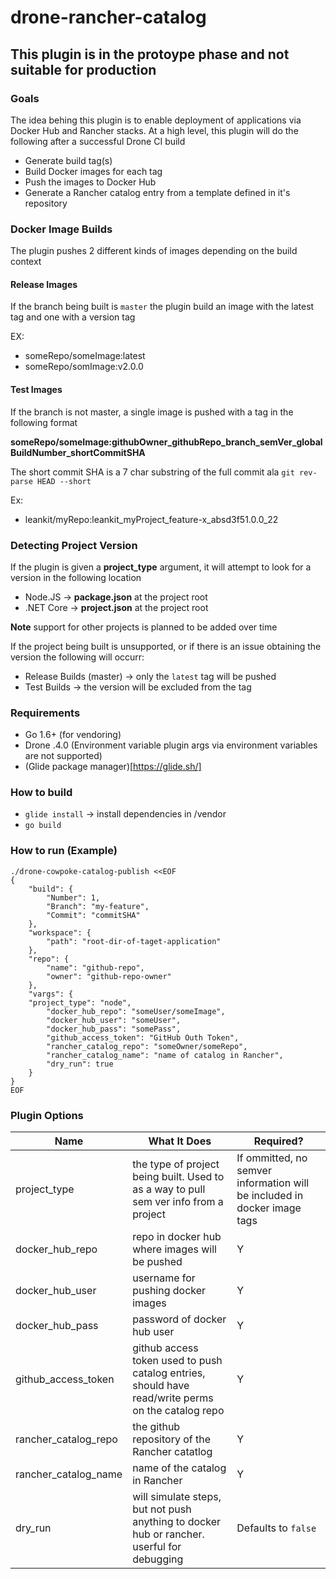 # drone-rancher-catalog
## __This plugin is in the protoype phase and not suitable for production__

### Goals

The idea behing this plugin is to enable deployment of applications via Docker Hub and Rancher stacks.
At a high level, this plugin will do the following after a successful Drone CI build

* Generate build tag(s)
* Build Docker images for each tag
* Push the images to Docker Hub
* Generate a Rancher catalog entry from a template defined in it's repository

### Docker Image Builds

The plugin pushes 2 different kinds of images depending on the build context

#### Release Images

If the branch being built is ```master``` the plugin build an image with the latest tag and one with a version tag

EX:
* someRepo/someImage:latest
* someRepo/somImage:v2.0.0

#### Test Images

If the branch is not master, a single image is pushed with a tag in the following format

__someRepo/someImage:githubOwner\_githubRepo\_branch\_semVer\_globalBuildNumber\_shortCommitSHA__

The short commit SHA is a 7 char substring of the full commit ala ```git rev-parse HEAD --short```

Ex:

* leankit/myRepo:leankit_myProject_feature-x_absd3f51.0.0_22

### Detecting Project Version

If the plugin is given a __project_type__ argument, it will attempt to look for a version in the following location

* Node.JS -> __package.json__ at the project root
* .NET Core -> __project.json__ at the project root

__Note__ support for other projects is planned to be added over time

If the project being built is unsupported, or if there is an issue obtaining the version the following will occurr:

* Release Builds (master) -> only the ```latest``` tag will be pushed
* Test Builds -> the version will be excluded from the tag

### Requirements

* Go 1.6+ (for vendoring)
* Drone .4.0 (Environment variable plugin args via environment variables are not supported)
* (Glide package manager)[https://glide.sh/]

### How to build

* ```glide install``` -> install dependencies in /vendor
* ```go build```

### How to run (Example)

```
./drone-cowpoke-catalog-publish <<EOF
{
	"build": {
		"Number": 1,
		"Branch": "my-feature",
		"Commit": "commitSHA"
	},
	"workspace": {
		"path": "root-dir-of-taget-application"
	},
	"repo": {
		"name": "github-repo",
		"owner": "github-repo-owner"
	},
	"vargs": {
    "project_type": "node",
		"docker_hub_repo": "someUser/someImage",
		"docker_hub_user": "someUser",
		"docker_hub_pass": "somePass",
		"github_access_token": "GitHub Outh Token",
		"rancher_catalog_repo": "someOwner/someRepo",
		"rancher_catalog_name": "name of catalog in Rancher",
		"dry_run": true
	}
}
EOF
```

### Plugin Options

|  Name | What It Does | Required?
|---|---|---|
| project_type | the type of project being built. Used to as a way to pull sem ver info from a project   | If ommitted, no semver information will be included in docker image tags
| docker_hub_repo | repo in docker hub where images will be pushed  | Y
| docker_hub_user  | username for pushing docker images  | Y
| docker_hub_pass | password of docker hub user| Y
| github_access_token | github access token used to push catalog entries, should have read/write perms on the catalog repo| Y
| rancher_catalog_repo | the github repository of the Rancher catatlog | Y
| rancher_catalog_name | name of the catalog in Rancher | Y
| dry_run | will simulate steps, but not push anything to docker hub or rancher. userful for debugging | Defaults to ```false```


